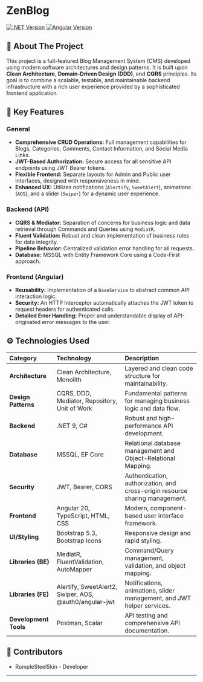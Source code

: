 # ZenBlog

[![.NET Version](https://img.shields.io/badge/.NET-9.0-512BD4.svg?logo=dotnet)](https://dotnet.microsoft.com/en-us/download/dotnet/9.0)
[![Angular Version](https://img.shields.io/badge/Angular-20-DD0031.svg?logo=angular)](https://angular.io/)

## 📝 About The Project

This project is a full-featured Blog Management System (CMS) developed using modern software architectures and design patterns. It is built upon **Clean Architecture**, **Domain-Driven Design (DDD)**, and **CQRS** principles. Its goal is to combine a scalable, testable, and maintainable backend infrastructure with a rich user experience provided by a sophisticated frontend application.

## 🚀 Key Features

### General
* **Comprehensive CRUD Operations:** Full management capabilities for Blogs, Categories, Comments, Contact Information, and Social Media Links.
* **JWT-Based Authorization:** Secure access for all sensitive API endpoints using JWT Bearer tokens.
* **Flexible Frontend:** Separate layouts for Admin and Public user interfaces, designed with responsiveness in mind.
* **Enhanced UX:** Utilizes notifications (`Alertify`, `SweetAlert`), animations (`AOS`), and a slider (`Swiper`) for a dynamic user experience.

### Backend (API)
* **CQRS & Mediator:** Separation of concerns for business logic and data retrieval through Commands and Queries using `MediatR`.
* **Fluent Validation:** Robust and clean implementation of business rules for data integrity.
* **Pipeline Behavior:** Centralized validation error handling for all requests.
* **Database:** MSSQL with Entity Framework Core using a Code-First approach.

### Frontend (Angular)
* **Reusability:** Implementation of a `BaseService` to abstract common API interaction logic.
* **Security:** An HTTP Interceptor automatically attaches the JWT token to request headers for authenticated calls.
* **Detailed Error Handling:** Proper and understandable display of API-originated error messages to the user.

## ⚙️ Technologies Used

| Category | Technology | Description |
| :--- | :--- | :--- |
| **Architecture** | Clean Architecture, Monolith | Layered and clean code structure for maintainability. |
| **Design Patterns** | CQRS, DDD, Mediator, Repository, Unit of Work | Fundamental patterns for managing business logic and data flow. |
| **Backend** | .NET 9, C# | Robust and high-performance API development. |
| **Database** | MSSQL, EF Core | Relational database management and Object-Relational Mapping. |
| **Security** | JWT, Bearer, CORS | Authentication, authorization, and cross-origin resource sharing management. |
| **Frontend** | Angular 20, TypeScript, HTML, CSS | Modern, component-based user interface framework. |
| **UI/Styling** | Bootstrap 5.3, Bootstrap Icons | Responsive design and rapid styling. |
| **Libraries (BE)** | MediatR, FluentValidation, AutoMapper | Command/Query management, validation, and object mapping. |
| **Libraries (FE)** | Alertify, SweetAlert2, Swiper, AOS, @auth0/angular-jwt | Notifications, animations, slider management, and JWT helper services. |
| **Development Tools**| Postman, Scalar | API testing and comprehensive API documentation. |

## 👤 Contributors

* RumpleSteelSkin - Developer

---
